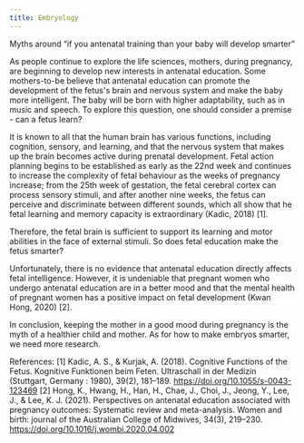 ```yaml
---
title: Embryology 
---
```

Myths around “if you antenatal training than your baby will develop smarter”

As people continue to explore the life sciences, mothers, during pregnancy, are beginning to develop new interests in antenatal education. Some mothers-to-be believe that antenatal education can promote the development of the fetus's brain and nervous system and make the baby more intelligent. The baby will be born with higher adaptability, such as in music and speech. To explore this question, one should consider a premise - can a fetus learn?

It is known to all that the human brain has various functions, including cognition, sensory, and learning, and that the nervous system that makes up the brain becomes active during prenatal development. Fetal action planning begins to be established as early as the 22nd week and continues to increase the complexity of fetal behaviour as the weeks of pregnancy increase; from the 25th week of gestation, the fetal cerebral cortex can process sensory stimuli, and after another nine weeks, the fetus can perceive and discriminate between different sounds, which all show that he fetal learning and memory capacity is extraordinary (Kadic, 2018) [1].

Therefore, the fetal brain is sufficient to support its learning and motor abilities in the face of external stimuli. So does fetal education make the fetus smarter?

Unfortunately, there is no evidence that antenatal education directly affects fetal intelligence. However, it is undeniable that pregnant women who undergo antenatal education are in a better mood and that the mental health of pregnant women has a positive impact on fetal development (Kwan Hong, 2020) [2].

In conclusion, keeping the mother in a good mood during pregnancy is the myth of a healthier child and mother. As for how to make embryos smarter, we need more research.

References:
[1] Kadic, A. S., & Kurjak, A. (2018). Cognitive Functions of the Fetus. Kognitive Funktionen beim Feten. Ultraschall in der Medizin (Stuttgart, Germany : 1980), 39(2), 181–189. https://doi.org/10.1055/s-0043-123469
[2] Hong, K., Hwang, H., Han, H., Chae, J., Choi, J., Jeong, Y., Lee, J., & Lee, K. J. (2021). Perspectives on antenatal education associated with pregnancy outcomes: Systematic review and meta-analysis. Women and birth: journal of the Australian College of Midwives, 34(3), 219–230. https://doi.org/10.1016/j.wombi.2020.04.002


